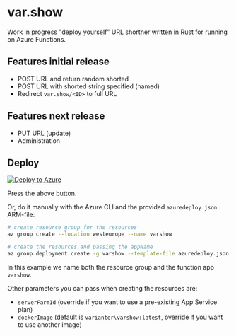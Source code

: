 # var.show

Work in progress "deploy yourself" URL shortner written in Rust for running on Azure Functions.

## Features initial release

- POST URL and return random shorted
- POST URL with shorted string specified (named)
- Redirect `var.show/<ID>` to full URL

## Features next release

- PUT URL (update)
- Administration

## Deploy

[![Deploy to Azure](https://aka.ms/deploytoazurebutton)](https://portal.azure.com/#create/Microsoft.Template/uri/https%3A%2F%2Fraw.githubusercontent.com%2Fvarianter%2Fvar.show%2Fmaster%2Fazuredeploy.json)

Press the above button.

Or, do it manually with the Azure CLI and the provided `azuredeploy.json` ARM-file:

```bash
# create resource group for the resources
az group create --location westeurope --name varshow

# create the resources and passing the appName
az group deployment create -g varshow --template-file azuredeploy.json --parameters appName=varshow
```

In this example we name both the resource group and the function app `varshow`.

Other parameters you can pass when creating the resources are:

- `serverFarmId` (override if you want to use a pre-existing App Service plan)
- `dockerImage` (default is `varianter\varshow:latest`, override if you want to use another image)
